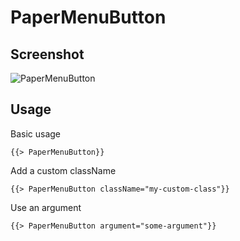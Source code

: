 # PaperMenuButton 


## Screenshot
![PaperMenuButton ](../../../examples/readme/PaperMenuButton.png)

## Usage

Basic usage

```
{{> PaperMenuButton}}
```

Add a custom className

```
{{> PaperMenuButton className="my-custom-class"}}
```

Use an argument

```
{{> PaperMenuButton argument="some-argument"}}
```